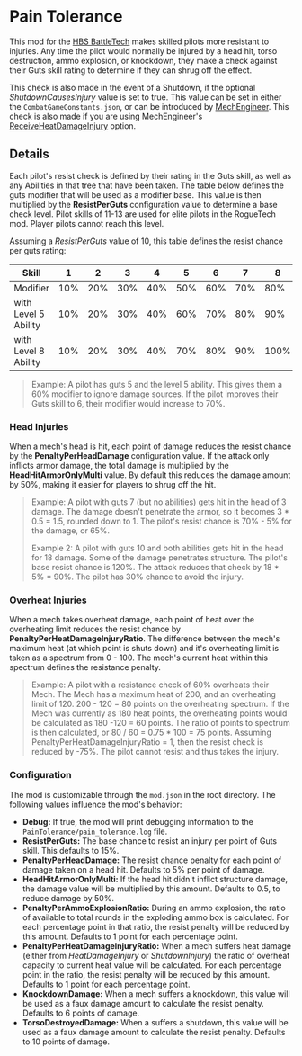 # Pain Tolerance

This mod for the [HBS BattleTech](http://battletechgame.com/) makes skilled pilots more resistant to injuries. Any time the pilot would normally be injured by a head hit, torso destruction, ammo explosion, or knockdown, they make a check against their Guts skill rating to determine if they can shrug off the effect. 

This check is also made in the event of a Shutdown, if the optional _ShutdownCausesInjury_ value is set to true. This value can be set in either the `CombatGameConstants.json`, or can be introduced by [MechEngineer](https://github.com/BattletechModders/MechEngineer/blob/master/source/Features/ShutdownInjuryProtection/Patches/MechShutdownSequence_CheckForHeatDamage_Patch.cs). This check is also made if you are using MechEngineer's  [ReceiveHeatDamageInjury](https://github.com/BattletechModders/MechEngineer/blob/master/source/Features/ShutdownInjuryProtection/Patches/Mech_CheckForHeatDamage_Patch.cs) option. 

## Details

Each pilot's resist check is defined by their rating in the Guts skill, as well as any Abilities in that tree that have been taken. The table below defines the guts modifier that will be used as a modifier base. This value is then multiplied by the **ResistPerGuts** configuration value to determine a base check level. Pilot skills of 11-13 are used for elite pilots in the RogueTech mod. Player pilots cannot reach this level.

Assuming a *ResistPerGuts* value of 10, this table defines the resist chance per guts rating:

| Skill                | 1    | 2    | 3    | 4    | 5    | 6    | 7    | 8    | 9    | 10   | 11   | 12   | 13   |
| -------------------- | ---- | ---- | ---- | ---- | ---- | ---- | ---- | ---- | ---- | ---- | ---- | ---- | ---- |
| Modifier             | 10% | 20% | 30% | 40% | 50% | 60% | 70% | 80% | 90% | 100% | 110% | 120% | 130% |
| with Level 5 Ability | 10% | 20% | 30% | 40% | 60% | 70% | 80% | 90% | 100% | 110% | 120% | 130% | 140% |
| with Level 8 Ability | 10% | 20% | 30% | 40% | 70% | 80% | 90% | 100% | 110% | 120% | 130% | 140% | 150% |

> Example: A pilot has guts 5 and the level 5 ability. This gives them a 60% modifier to ignore damage sources. If the pilot improves their Guts skill to 6, their modifier would increase to 70%.

### Head Injuries

When a mech's head is hit, each point of damage reduces the resist chance by the **PenaltyPerHeadDamage** configuration value. If the attack only inflicts armor damage, the total damage is multiplied by the **HeadHitArmorOnlyMulti** value. By default this reduces the damage amount by 50%, making it easier for players to shrug off the hit.

> Example: A pilot with guts 7 (but no abilities) gets hit in the head of 3 damage. The damage doesn't penetrate the armor, so it becomes 3 * 0.5 = 1.5, rounded down to 1. The pilot's resist chance is 70% - 5% for the damage, or 65%.
>
> Example 2: A pilot with guts 10 and both abilities gets hit in the head for 18 damage. Some of the damage penetrates structure. The pilot's base resist chance is 120%. The attack reduces that check by 18 * 5% = 90%. The pilot has 30% chance to avoid the injury.

### Overheat Injuries

When a mech takes overheat damage, each point of heat over the overheating limit reduces the resist chance by **PenaltyPerHeatDamageInjuryRatio**. The difference between the mech's maximum heat (at which point is shuts down) and it's overheating limit is taken as a spectrum from 0 - 100. The mech's current heat within this spectrum defines the resistance penalty.

> Example: A pilot with a resistance check of 60% overheats their Mech. The Mech has a maximum heat of 200, and an overheating limit of 120. 200 - 120 = 80 points on the overheating spectrum. If the Mech was currently as 180 heat points, the overheating points would be calculated as 180 -120 = 60 points. The ratio of points to spectrum is then calculated, or 80 / 60 = 0.75 * 100 = 75 points. Assuming PenaltyPerHeatDamageInjuryRatio = 1, then the resist check is reduced by -75%. The pilot cannot resist and thus takes the injury.

### Configuration

The mod is customizable through the `mod.json` in the root directory. The following values influence the mod's behavior:

* **Debug:** If true, the mod will print debugging information to the `PainTolerance/pain_tolerance.log` file.
* **ResistPerGuts:** The base chance to resist an injury per point of Guts skill. This defaults to 15%.
* **PenaltyPerHeadDamage:** The resist chance penalty for each point of damage taken on a head hit.  Defaults to 5% per point of damage.
* **HeadHitArmorOnlyMulti:** If the head hit didn't inflict structure damage, the damage value will be multiplied by this amount. Defaults to 0.5, to reduce damage by 50%.
* **PenaltyPerAmmoExplosionRatio:** During an ammo explosion, the ratio of available to total rounds in the exploding ammo box is calculated. For each percentage point in that ratio, the resist penalty will be reduced by this amount. Defaults to 1 point for each percentage point.
* **PenaltyPerHeatDamageInjuryRatio:** When a mech suffers heat damage (either from _HeatDamageInjury_ or _ShutdownInjury_) the ratio of overheat capacity to current heat value will be calculated. For each percentage point in the ratio, the resist penalty will be reduced by this amount. Defaults to 1 point for each percentage point.
* **KnockdownDamage:** When a mech suffers a knockdown, this value will be used as a faux damage amount to calculate the resist penalty. Defaults to 6 points of damage.
* **TorsoDestroyedDamage:** When a suffers a shutdown, this value will be used as a faux damage amount to calculate the resist penalty. Defaults to 10 points of damage.